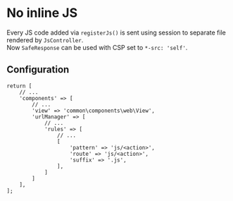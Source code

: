 # No inline JS

Every JS code added via `registerJs()` is sent using session to separate file rendered by `JsController`.  
Now `SafeResponse` can be used with CSP set to `*-src: 'self'`.

## Configuration

    return [
        // ...
        'components' => [
            // ...
            'view' => 'common\components\web\View',
            'urlManager' => [
                // ...
                'rules' => [
                    // ...
                    [
                        'pattern' => 'js/<action>',
                        'route' => 'js/<action>',
                        'suffix' => '.js',
                    ],
                ]
            ]
        ],
    ];

